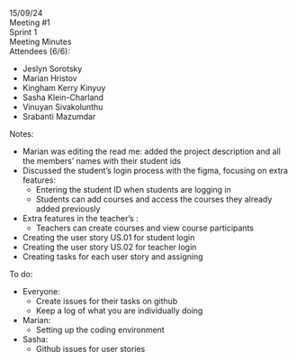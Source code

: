 15/09/24  
Meeting \#1  
Sprint 1  
Meeting Minutes  
Attendees (6/6):

- Jeslyn Sorotsky  
- Marian Hristov  
- Kingham Kerry Kinyuy  
- Sasha Klein-Charland  
- Vinuyan Sivakolunthu  
- Srabanti Mazumdar

Notes:

- Marian was editing the read me: added the project description and all the members’ names with their student ids   
- Discussed the student’s login process with the figma, focusing on extra features:  
  - Entering the student ID when students are logging in   
  - Students can add courses and access the courses they already added previously  
- Extra features in the teacher’s :  
  - Teachers can create courses and view course participants  
- Creating the user story US.01 for student login  
- Creating the user story US.02 for teacher login  
- Creating tasks for each user story and assigning 

To do:

- Everyone:  
  - Create issues for their tasks on github  
  - Keep a log of what you are individually doing   
- Marian:  
  - Setting up the coding environment   
- Sasha:  
  - Github issues for user stories

